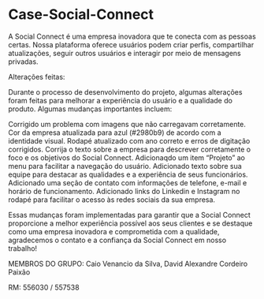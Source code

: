 # Case-Social-Connect
A Social Connect é uma empresa inovadora que te conecta com as pessoas certas. Nossa plataforma oferece usuários podem criar perfis, compartilhar atualizações, seguir outros usuários e interagir por meio de mensagens privadas.

Alterações feitas:

Durante o processo de desenvolvimento do projeto, algumas alterações foram feitas para melhorar a experiência do usuário e a qualidade do produto. Algumas mudanças importantes incluem:

Corrigido um problema com imagens que não carregavam corretamente. Cor da empresa atualizada para azul (#2980b9) de acordo com a identidade visual. Rodapé atualizado com ano correto e erros de digitação corrigidos. Corrija o texto sobre a empresa para descrever corretamente o foco e os objetivos do Social Connect. Adicionaqdo um item “Projeto” ao menu para facilitar a navegação do usuário. Adicionado texto sobre sua equipe para destacar as qualidades e a experiência de seus funcionários. Adicionado uma seção de contato com informações de telefone, e-mail e horário de funcionamento. Adicionado links do Linkedin e Instagram no rodapé para facilitar o acesso às redes sociais da sua empresa.

Essas mudanças foram implementadas para garantir que a Social Connect proporcione a melhor experiência possível aos seus clientes e se destaque como uma empresa inovadora e comprometida com a qualidade, agradecemos o contato e a confiança da Social Connect em nosso trabalho!

MEMBROS DO GRUPO: Caio Venancio da Silva, David Alexandre Cordeiro Paixão

RM: 556030 / 557538
